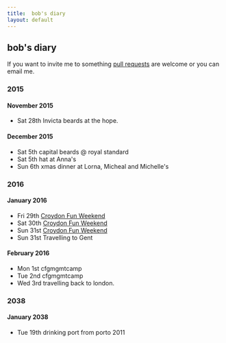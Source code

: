 ```yaml
---
title:  bob's diary
layout: default
---
```

## bob's diary ##

If you want to invite me to something [pull requests](https://github.com/rjw1/randomness.org.uk/blob/master/diary/index.md)
are welcome or you can email me.


### 2015 ###

#### November 2015 ####

* Sat 28th Invicta beards at the hope.

#### December 2015 ###

* Sat 5th capital beards @ royal standard
* Sat 5th hat at Anna's
* Sun 6th xmas dinner at Lorna, Micheal and Michelle's

### 2016 ###

#### January 2016 ####

* Fri 29th [Croydon Fun Weekend](http://www.earth.li/~kake/croydon/croydon-fun-weekend-2016.html)
* Sat 30th [Croydon Fun Weekend](http://www.earth.li/~kake/croydon/croydon-fun-weekend-2016.html)
* Sun 31st [Croydon Fun Weekend](http://www.earth.li/~kake/croydon/croydon-fun-weekend-2016.html)
* Sun 31st Travelling to Gent

#### February 2016 ####

* Mon 1st cfgmgmtcamp
* Tue 2nd cfgmgmtcamp
* Wed 3rd travelling back to london.

### 2038 ###

#### January 2038 ####

* Tue 19th drinking port from porto 2011

